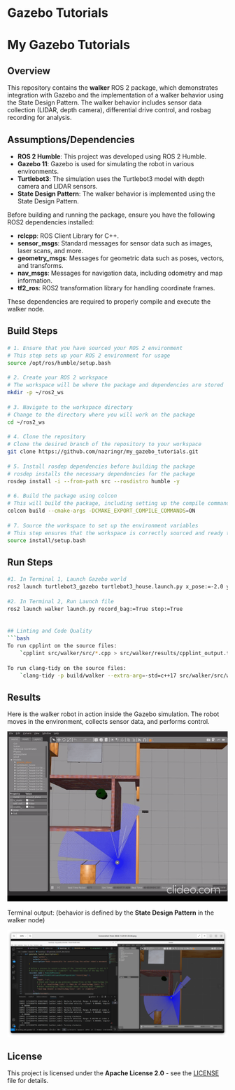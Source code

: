 # Gazebo Tutorials
# My Gazebo Tutorials

## Overview

This repository contains the **walker** ROS 2 package, which demonstrates integration with Gazebo and the implementation of a walker behavior using the State Design Pattern. The walker behavior includes sensor data collection (LIDAR, depth camera), differential drive control, and rosbag recording for analysis.

## Assumptions/Dependencies

- **ROS 2 Humble**: This project was developed using ROS 2 Humble.
- **Gazebo 11**: Gazebo is used for simulating the robot in various environments.
- **Turtlebot3**: The simulation uses the Turtlebot3 model with depth camera and LIDAR sensors.
- **State Design Pattern**: The walker behavior is implemented using the State Design Pattern.

Before building and running the package, ensure you have the following ROS2 dependencies installed:

- **rclcpp**: ROS Client Library for C++.
- **sensor_msgs**: Standard messages for sensor data such as images, laser scans, and more.
- **geometry_msgs**: Messages for geometric data such as poses, vectors, and transforms.
- **nav_msgs**: Messages for navigation data, including odometry and map information.
- **tf2_ros**: ROS2 transformation library for handling coordinate frames.

These dependencies are required to properly compile and execute the walker node.


## Build Steps

```bash
# 1. Ensure that you have sourced your ROS 2 environment
# This step sets up your ROS 2 environment for usage
source /opt/ros/humble/setup.bash

# 2. Create your ROS 2 workspace
# The workspace will be where the package and dependencies are stored
mkdir -p ~/ros2_ws

# 3. Navigate to the workspace directory
# Change to the directory where you will work on the package
cd ~/ros2_ws

# 4. Clone the repository
# Clone the desired branch of the repository to your workspace
git clone https://github.com/nazringr/my_gazebo_tutorials.git 

# 5. Install rosdep dependencies before building the package
# rosdep installs the necessary dependencies for the package
rosdep install -i --from-path src --rosdistro humble -y

# 6. Build the package using colcon
# This will build the package, including setting up the compile commands for IDEs
colcon build --cmake-args -DCMAKE_EXPORT_COMPILE_COMMANDS=ON

# 7. Source the workspace to set up the environment variables
# This step ensures that the workspace is correctly sourced and ready to use
source install/setup.bash
```

## Run Steps

```bash
#1. In Terminal 1, Launch Gazebo world 
ros2 launch turtlebot3_gazebo turtlebot3_house.launch.py x_pose:=-2.0 y_pose:=1.0 z_pose:=0.0

#2. In Terminal 2, Run Launch file
ros2 launch walker launch.py record_bag:=True stop:=True

   
## Linting and Code Quality
```bash
To run cpplint on the source files:
    `cpplint src/walker/src/*.cpp > src/walker/results/cpplint_output.txt`

To run clang-tidy on the source files:
    `clang-tidy -p build/walker --extra-arg=-std=c++17 src/walker/src/walker.cpp > src/walker/results/clang-tidy.txt`
```

## Results

Here is the walker robot in action inside the Gazebo simulation. The robot moves in the environment, collects sensor data, and performs control.

![Walker Robot in Action](src/walker/results/bag_play.gif)

Terminal output: (behavior is defined by the **State Design Pattern** in the walker node)


![Terninal Output](src/walker/results/terminal.png)

## License

This project is licensed under the **Apache License 2.0** - see the [LICENSE](LICENSE) file for details.

